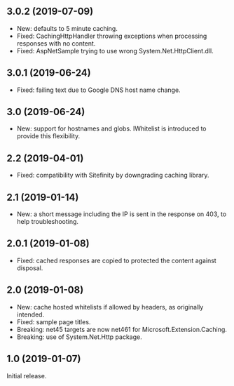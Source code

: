 3.0.2 (2019-07-09)
------------------
 - New: defaults to 5 minute caching.
 - Fixed: CachingHttpHandler throwing exceptions when processing responses
   with no content.
 - Fixed: AspNetSample trying to use wrong System.Net.HttpClient.dll.

3.0.1 (2019-06-24)
------------------
 - Fixed: failing text due to Google DNS host name change.

3.0 (2019-06-24)
----------------
 - New: support for hostnames and globs. IWhitelist is introduced to provide
   this flexibility.

2.2 (2019-04-01)
----------------
 - Fixed: compatibility with Sitefinity by downgrading caching library.

2.1 (2019-01-14)
----------------
 - New: a short message including the IP is sent in the response on 403, to
   help troubleshooting.

2.0.1 (2019-01-08)
------------------
 - Fixed: cached responses are copied to protected the content against
   disposal.

2.0 (2019-01-08)
----------------
 - New: cache hosted whitelists if allowed by headers, as originally intended.
 - Fixed: sample page titles.
 - Breaking: net45 targets are now net461 for Microsoft.Extension.Caching.
 - Breaking: use of System.Net.Http package.

1.0 (2019-01-07)
----------------
Initial release.

